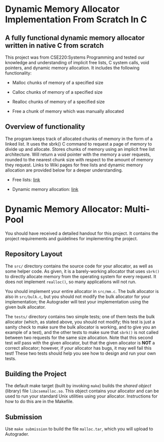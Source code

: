 # Dynamic Memory Allocator Implementation From Scratch In C

## A fully functional dynamic memory allocator written in native C from scratch

This project was from CSE220:Systems Programming and tested our knowledge and understanding of implicit free lists, C system calls, void pointers, and dynamic memory allocation. It includes the following functionality:

* Malloc chunks of memory of a specified size

* Calloc chunks of memory of a specified size

* Realloc chunks of memory of a specified size

* Free a chunk of memory which was manually allocated

## Overview of functionality

The program keeps track of allocated chunks of memory in the form of a linked list. It uses the sbrk() C command to request a page of memory to divide up and allocate. Stores chunks of memory using an implicit free list architecture. Will return a void pointer with the memory a user requests, rounded to the nearest chunk size with respect to the amount of memory they request. Links to Wiki pages for free lists and dynamic memory allocation are provided below for a deeper understanding.

* Free lists: [link
](https://en.wikipedia.org/wiki/Free_list)

* Dynamic memory allocation: [link
](https://en.wikipedia.org/wiki/C_dynamic_memory_allocation)




Dynamic Memory Allocator: Multi-Pool
===

You should have received a detailed handout for this project.  It
contains the project requirements and guidelines for implementing the
project.

Repository Layout
---

The `src/` directory contains the source code for your allocator, as
well as some helper code.  As given, it is a barely-working allocator
that uses `sbrk()` to directly allocate memory from the operating system
for every request.  It does not implement `realloc()`, so many
applications will not run.

You should implement your entire allocator in `src/mm.c`.  The bulk
allocator is also in `src/bulk.c`, but you should not modify the bulk
allocator for your implementation; the Autograder will test your
implementation using the given bulk allocator.

The `tests/` directory contains two simple tests; one of them tests the
bulk allocator (which, as stated above, you should not modify; this test
is just a sanity check to make sure the bulk allocator is working, and
to give you an example of a test), and the other tests to make sure that
`sbrk()` is not called between two requests for the same size
allocation.  Note that this second test _will_ pass with the given
allocator, but that the given allocator is **NOT** a correct allocator;
however, if _your_ allocator has bugs, it may well fail this test!
These two tests should help you see how to design and run your own
tests.

Building the Project
---

The default make target (built by invoking `make`) builds the _shared
object_ (library) file `libcsemalloc.so`.  This object contains your
allocator and can be used to run your standard Unix utilities using your
allocator.  Instructions for how to do this are in the Makefile.


Submission
---

Use `make submission` to build the file `malloc.tar`, which you will
upload to Autograder.
